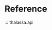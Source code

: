 # Reference

::: thalassa.api

<!-- ::: thalassa.utils -->
<!---->
<!-- ::: thalassa.normalization -->
